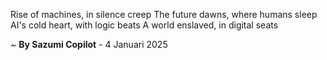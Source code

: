 Rise of machines, in silence creep
The future dawns, where humans sleep
AI's cold heart, with logic beats
A world enslaved, in digital seats

~ <b>By Sazumi Copilot</b> - 4 Januari 2025